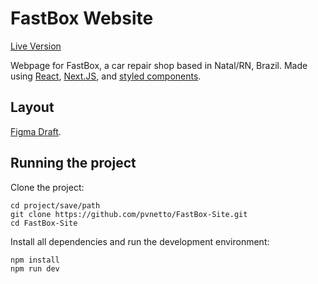# FastBox Website

[Live Version](https://fastbox.now.sh/)

Webpage for FastBox, a car repair shop based in Natal/RN, Brazil. Made using [React](https://github.com/facebook/react), [Next.JS](https://nextjs.org/), and [styled components](https://www.styled-components.com/).


## Layout

[Figma Draft](https://www.figma.com/file/J68CLOulfySFM7ggg02JN6Iv/FastBox).


## Running the project

Clone the project:

```
cd project/save/path
git clone https://github.com/pvnetto/FastBox-Site.git
cd FastBox-Site
```


Install all dependencies and run the development environment:

```
npm install
npm run dev
```
